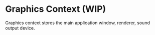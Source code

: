 # Graphics Context (WIP)

Graphics context stores the main application window, renderer, sound output device.